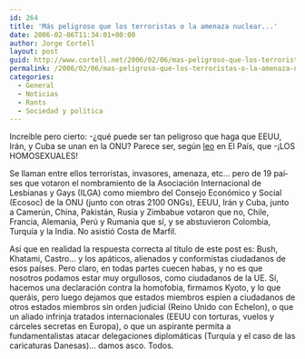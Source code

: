```yaml
---
id: 264
title: 'Más peligroso que los terroristas o la amenaza nuclear...'
date: 2006-02-06T11:34:01+00:00
author: Jorge Cortell
layout: post
guid: http://www.cortell.net/2006/02/06/mas-peligroso-que-los-terroristas-o-la-amenaza-nuclear/
permalink: /2006/02/06/mas-peligroso-que-los-terroristas-o-la-amenaza-nuclear/
categories:
  - General
  - Noticias
  - Rants
  - Sociedad y polí­tica
---
```

Increí­ble pero cierto: -¿qué puede ser tan peligroso que haga que EEUU, Irán, y Cuba se unan en la ONU? Parece ser, según [leo](http://www.elpais.es/articulo/elpporint/20060206elpepisoc_1/Tes/sociedad/EE/UU/Iran/Cuba/unen/rechazar/ONU/mayor/grupo/gay/mundo) en El Paí­s, que -¡LOS HOMOSEXUALES!

Se llaman entre ellos terroristas, invasores, amenaza, etc... pero de 19 paí­ses que votaron el nombramiento de la Asociación Internacional de Lesbianas y Gays (ILGA) como miembro del Consejo Económico y Social (Ecosoc) de la ONU (junto con otras 2100 ONGs), EEUU, Irán y Cuba, junto a Camerún, China, Pakistán, Rusia y Zimbabue votaron que no, Chile, Francia, Alemania, Perú y Rumania que sí­, y se abstuvieron Colombia, Turquí­a y la India. No asistió Costa de Marfil.

Así­ que en realidad la respuesta correcta al tí­tulo de este post es: Bush, Khatami, Castro... y los apáticos, alienados y conformistas ciudadanos de esos paí­ses. Pero claro, en todas partes cuecen habas, y no es que nosotros podamos estar muy orgullosos, como ciudadanos de la UE. Sí­, hacemos una declaración contra la homofobia, firmamos Kyoto, y lo que queráis, pero luego dejamos que estados miembros espí­en a ciudadanos de otros estados miembros sin orden judicial (Reino Unido con Echelon), o que un aliado infrinja tratados internacionales (EEUU con torturas, vuelos y cárceles secretas en Europa), o que un aspirante permita a fundamentalistas atacar delegaciones diplomáticas (Turquí­a y el caso de las caricaturas Danesas)... damos asco. Todos.